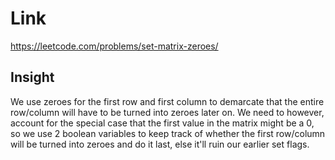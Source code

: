 # Link

https://leetcode.com/problems/set-matrix-zeroes/

## Insight

We use zeroes for the first row and first column to demarcate that the
entire row/column will have to be turned into zeroes later on. We need to however,
account for the special case that the first value in the matrix might be a 0, 
so we use 2 boolean variables to keep track of whether the first row/column will 
be turned into zeroes and do it last, else it'll ruin our earlier set flags.